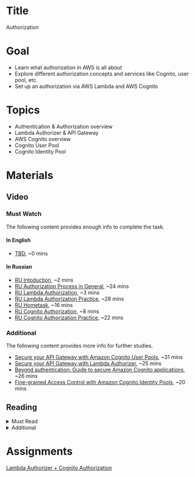 # Title
Authorization

# Goal
- Learn what authorization in AWS is all about
- Explore different authorization concepts and services like Cognito, user pool, etc.
- Set up an authorization via AWS Lambda and AWS Cognito

# Topics
- Authentication & Authorization overview
- Lambda Authorizer & API Gateway
- AWS Cognito overview
- Cognito User Pool
- Cognito Identity Pool

# Materials

## Video
### Must Watch

The following content provides enough info to complete the task.

#### In English
- [TBD](https://videoportal.epam.com/), ~0 mins

#### In Russian
- [RU Intoduction](https://videoportal.epam.com/playlist/OJM9DLJn/play/qJXqvL7w), ~2 mins
- [RU Authorization Process in General](https://videoportal.epam.com/playlist/OJM9DLJn/play/BYb4y87X), ~24 mins
- [RU Lambda Authorization](https://videoportal.epam.com/playlist/OJM9DLJn/play/va8lG4a1), ~3 mins
- [RU Lambda Authorization Practice](https://videoportal.epam.com/playlist/OJM9DLJn/play/dYPqbQJ2), ~28 mins
- [RU Hometask](https://videoportal.epam.com/playlist/OJM9DLJn/play/zJ0eG474), ~16 mins
- [RU Cognito Authorization](https://videoportal.epam.com/playlist/OJM9DLJn/play/Qa1mGvak), ~8 mins
- [RU Cognito Authorization Practice](https://videoportal.epam.com/playlist/OJM9DLJn/play/ZaDPxlao), ~22 mins

### Additional

The following content provides more info for further studies.
- [Secure your API Gateway with Amazon Cognito User Pools](https://www.youtube.com/watch?v=oFSU6rhFETk), ~31 mins
- [Secure your API Gateway with Lambda Authorizer](https://www.youtube.com/watch?v=al5I9v5Y-kA), ~25 mins
- [Beyond authentication: Guide to secure Amazon Cognito applications](https://www.youtube.com/watch?v=QDR-pX7Ho8k), ~26 mins
- [Fine-grained Access Control with Amazon Cognito Identity Pools](https://www.youtube.com/watch?v=tAUmz94O2Qo), ~20 mins

## Reading

<details>
  <summary>Must Read</summary>

  The following content provides enough info to complete the task.

  <blockquote>

  - [What is Amazon Cognito](https://docs.aws.amazon.com/cognito/latest/developerguide/what-is-amazon-cognito.html)
  - [Getting started with Amazon Cognito](https://docs.aws.amazon.com/cognito/latest/developerguide/cognito-getting-started.html)
  - [Amazon Cognito user pools](https://docs.aws.amazon.com/cognito/latest/developerguide/cognito-user-identity-pools.html)
  </blockquote>

</details>

<details>
  <summary>Additional</summary>

  The following content provides more info for further studies.

  <blockquote>

  - [Customizing user pool workflows with Lambda triggers](https://docs.aws.amazon.com/cognito/latest/developerguide/cognito-user-identity-pools-working-with-aws-lambda-triggers.html)
  - [Use API Gateway Lambda authorizers](https://docs.aws.amazon.com/apigateway/latest/developerguide/apigateway-use-lambda-authorizer.html)
  - [Control access to a REST API using Amazon Cognito user pools as authorizer](https://docs.aws.amazon.com/apigateway/latest/developerguide/apigateway-integrate-with-cognito.html)
  </blockquote>

</details>

# Assignments
[Lambda Authorizer + Cognito Authorization](./task.md)
